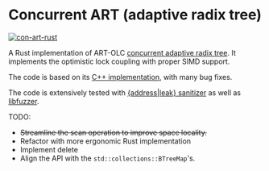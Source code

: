# Concurrent ART (adaptive radix tree) 
[![con-art-rust](https://github.com/XiangpengHao/con-art-rust/actions/workflows/ci.yml/badge.svg)](https://github.com/XiangpengHao/con-art-rust/actions/workflows/ci.yml)

A Rust implementation of ART-OLC [concurrent adaptive radix tree](https://db.in.tum.de/~leis/papers/artsync.pdf).
It implements the optimistic lock coupling with proper SIMD support.

The code is based on its [C++ implementation](https://github.com/flode/ARTSynchronized), with many bug fixes.

The code is extensively tested with [{address|leak} sanitizer](https://doc.rust-lang.org/beta/unstable-book/compiler-flags/sanitizer.html) as well as [libfuzzer](https://llvm.org/docs/LibFuzzer.html).

TODO:

- ~~Streamline the scan operation to improve space locality.~~
- Refactor with more ergonomic Rust implementation
- Implement delete
- Align the API with the `std::collections::BTreeMap`'s.

